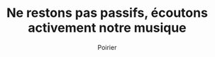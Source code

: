 ---
layout: post
title: "Ne restons pas passifs, écoutons activement notre musique"
link: https://www.ledevoir.com/opinion/idees/839752/idees-ne-restons-pas-passifs-ecoutons-activement-notre-musique
author: "Poirier"
published_date: "07/02/2025"
description: ""
language: ""
categories: "Liens"
tags: "musique spotify"
og-tags: "musique spotify"
permalink: /:categories/:year/:month/:day/:title/
---